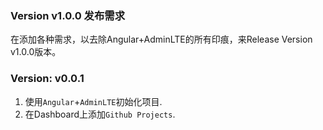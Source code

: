 
### Version v1.0.0 发布需求
在添加各种需求，以去除Angular+AdminLTE的所有印痕，来Release Version v1.0.0版本。

### Version: v0.0.1
1. 使用`Angular`+`AdminLTE`初始化项目.
2. 在Dashboard上添加`Github Projects`.
